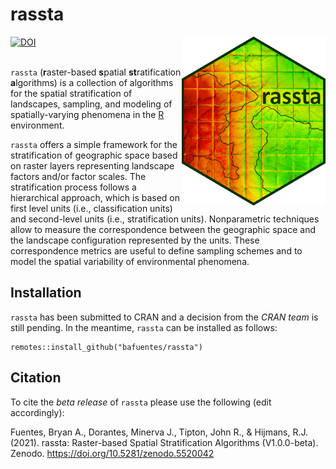 # rassta
<img align="right" width="230" height="270" src="man/figures/rassta_logo.png">
<a href="https://zenodo.org/badge/latestdoi/407993482"><img src="https://zenodo.org/badge/407993482.svg" alt="DOI"></a>

 \
`rassta` (**r**aster-based **s**patial **st**ratification **a**lgorithms) is a collection of algorithms for the spatial stratification of
landscapes, sampling, and modeling of spatially-varying phenomena in the [R](https://www.r-project.org) environment.

`rassta` offers a simple framework for the stratification of geographic space based on raster layers representing landscape factors and/or
factor scales. The stratification process follows a hierarchical approach, which is based on first level units (i.e., classification units)
and second-level units (i.e., stratification units). Nonparametric techniques allow to measure the correspondence between the geographic
space and the landscape configuration represented by the units. These correspondence metrics are useful to define sampling schemes and to
model the spatial variability of environmental phenomena.

## Installation

`rassta` has been submitted to CRAN and a decision from the *CRAN team* is still pending. In the meantime, `rassta` can be installed as follows:

```
remotes::install_github("bafuentes/rassta")
```

## Citation

To cite the *beta release* of `rassta` please use the following (edit accordingly):

Fuentes, Bryan A., Dorantes, Minerva J., Tipton, John R., & Hijmans, R.J. (2021). rassta: Raster-based Spatial Stratification Algorithms (V1.0.0-beta).
Zenodo. https://doi.org/10.5281/zenodo.5520042
